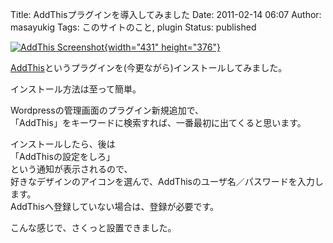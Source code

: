 Title: AddThisプラグインを導入してみました
Date: 2011-02-14 06:07
Author: masayukig
Tags: このサイトのこと, plugin
Status: published

[![AddThis
Screenshot](http://farm6.static.flickr.com/5060/5442371725_d3971b9ba1.jpg){width="431"
height="376"}](http://www.flickr.com/photos/masayun/5442371725/ "AddThis Screenshot by masayukig, on Flickr")

[AddThis](http://www.addthis.com/)というプラグインを(今更ながら)インストールしてみました。

インストール方法は至って簡単。

Wordpressの管理画面のプラグイン新規追加で、  
「AddThis」をキーワードに検索すれば、一番最初に出てくると思います。

インストールしたら、後は  
「AddThisの設定をしろ」  
という通知が表示されるので、  
好きなデザインのアイコンを選んで、AddThisのユーザ名／パスワードを入力します。  
AddThisへ登録していない場合は、登録が必要です。

こんな感じで、さくっと設置できました。
